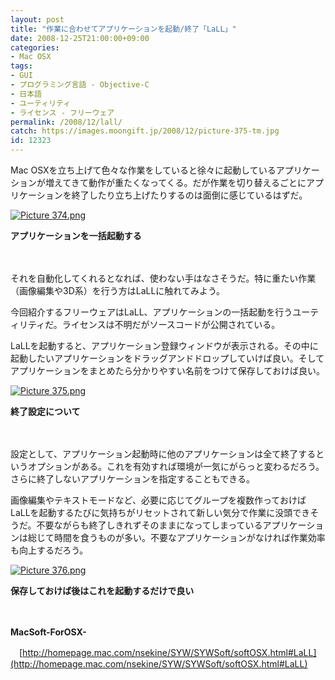 ```yaml
---
layout: post
title: "作業に合わせてアプリケーションを起動/終了「LaLL」"
date: 2008-12-25T21:00:00+09:00
categories:
- Mac OSX
tags: 
- GUI
- プログラミング言語 - Objective-C
- 日本語
- ユーティリティ
- ライセンス - フリーウェア
permalink: /2008/12/lall/
catch: https://images.moongift.jp/2008/12/picture-375-tm.jpg
id: 12323
---
```

Mac OSXを立ち上げて色々な作業をしていると徐々に起動しているアプリケーションが増えてきて動作が重たくなってくる。だが作業を切り替えるごとにアプリケーションを終了したり立ち上げたりするのは面倒に感じているはずだ。

  

[![Picture 374.png](https://images.moongift.jp/2008/12/picture-374-tm.jpg)](https://images.moongift.jp/2008/12/picture-374.png)  
  
**アプリケーションを一括起動する**

  

　

  

それを自動化してくれるとなれば、使わない手はなさそうだ。特に重たい作業（画像編集や3D系）を行う方はLaLLに触れてみよう。

  

今回紹介するフリーウェアはLaLL、アプリケーションの一括起動を行うユーティリティだ。ライセンスは不明だがソースコードが公開されている。

  
<!--more-->

LaLLを起動すると、アプリケーション登録ウィンドウが表示される。その中に起動したいアプリケーションをドラッグアンドドロップしていけば良い。そしてアプリケーションをまとめたら分かりやすい名前をつけて保存しておけば良い。

  

[![Picture 375.png](https://images.moongift.jp/2008/12/picture-375-tm.jpg)](https://images.moongift.jp/2008/12/picture-375.png)  
  
**終了設定について**

  

　

  

設定として、アプリケーション起動時に他のアプリケーションは全て終了するというオプションがある。これを有効すれば環境が一気にがらっと変わるだろう。さらに終了しないアプリケーションを指定することもできる。

  

画像編集やテキストモードなど、必要に応じてグループを複数作っておけばLaLLを起動するたびに気持ちがリセットされて新しい気分で作業に没頭できそうだ。不要ながらも終了しきれずそのままになってしまっているアプリケーションは総じて時間を食うものが多い。不要なアプリケーションがなければ作業効率も向上するだろう。

  

[![Picture 376.png](https://images.moongift.jp/2008/12/picture-376-tm.jpg)](https://images.moongift.jp/2008/12/picture-376.png)  
  
**保存しておけば後はこれを起動するだけで良い**

  

　

  

**MacSoft-ForOSX-**  
  
　[http://homepage.mac.com/nsekine/SYW/SYWSoft/softOSX.html#LaLL](http://homepage.mac.com/nsekine/SYW/SYWSoft/softOSX.html#LaLL)

  
